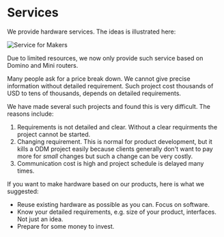 Services
=========


We provide hardware services. The ideas is illustrated here:

![Service for Makers](https://static.gl-inet.com/docs/en/2.x/src/services_20180716.png)

Due to limited resources, we now only provide such service based on Domino and Mini routers.

Many people ask for a price break down. We cannot give precise information without detailed requirement. Such project cost thousands of USD to tens of thousands, depends on detailed requirements.

We have made several such projects and found this is very difficult. The reasons include:

1. Requirements is not detailed and clear. Without a clear requirments the project cannot be started.
2. Changing requirement. This is normal for product development, but it kills a ODM project easily because clients generally don't want to pay more for *small* changes but such a change can be very costly.
3. Communication cost is high and project schedule is delayed many times.

If you want to make hardware based on our products, here is what we suggested:

* Reuse existing hardware as possible as you can. Focus on software.
* Know your detailed requirements, e.g. size of your product, interfaces. Not just an idea.
* Prepare for some money to invest.


